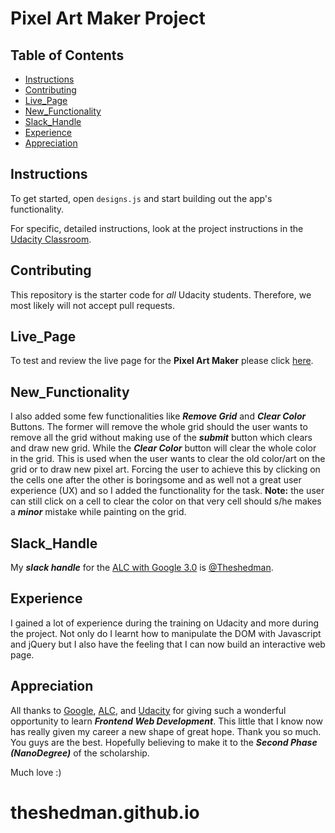# Pixel Art Maker Project

## Table of Contents

* [Instructions](#instructions)
* [Contributing](#contributing)
* [Live_Page](#live_page)
* [New_Functionality](#new_functionality)
* [Slack_Handle](#slack_handle)
* [Experience](#experience)
* [Appreciation](#appreciation)

## Instructions

To get started, open `designs.js` and start building out the app's functionality.

For specific, detailed instructions, look at the project instructions in the [Udacity Classroom](https://classroom.udacity.com/me).

## Contributing

This repository is the starter code for _all_ Udacity students. Therefore, we most likely will not accept pull requests.

## Live_Page
To test and review the live page for the **Pixel Art Maker** please click [here](https://theshedman.github.io/).

## New_Functionality
I also added some few functionalities like _**Remove Grid**_ and _**Clear Color**_ Buttons. The former will remove the whole grid should the user wants to remove all the grid without making use of the _**submit**_ button which clears and draw new grid. While the _**Clear Color**_ button will clear the whole color in the grid. This is used when the user wants to clear the old color/art on the grid or to draw new pixel art. Forcing the user to achieve this by clicking on the cells one after the other is boringsome and as well not a great user experience (UX) and so I added the functionality for the task.
**Note:** the user can still click on a cell to clear the color on that very cell should s/he makes a _**minor**_ mistake while painting on the grid.

## Slack_Handle
My _**slack handle**_ for the [ALC with Google 3.0](alcwithgoogle3.slack.com) is [@Theshedman](https://alcwithgoogle3.slack.com/team/UAKLQ7VJ4). 

## Experience
I gained a lot of experience during the training on Udacity and more during the project. Not only do I learnt how to manipulate the DOM with Javascript and jQuery but I also have the feeling that I can now build an interactive web page. 

## Appreciation
All thanks to [Google](www.google.com), [ALC](https://andela.com), and [Udacity](www.udacity.com) for giving such a wonderful opportunity to learn _**Frontend Web Development**_. This little that I know now has really given my career a new shape of great hope. Thank you so much. You guys are the best. Hopefully believing to make it to the _**Second Phase (NanoDegree)**_ of the scholarship. 

Much love :)
# theshedman.github.io
